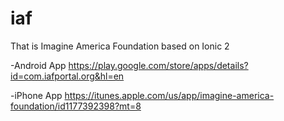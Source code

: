 # iaf
That is Imagine America Foundation based on Ionic 2

-Android App
https://play.google.com/store/apps/details?id=com.iafportal.org&hl=en

-iPhone App
https://itunes.apple.com/us/app/imagine-america-foundation/id1177392398?mt=8


